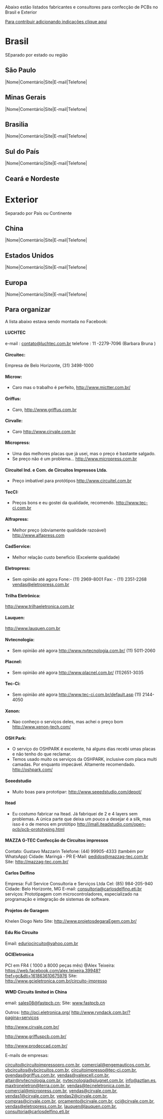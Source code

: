 Abaixo estão listados fabricantes e consultores para confecção de PCBs no Brasil e Exterior

[Para contribuir adicionando indicações clique aqui](https://github.com/ArduinoMinas/pcbnapratica/edit/master/docs/fabricanteseconsultores.md)

# Brasil
SEparado por estado ou região

## São Paulo
|Nome|Comentário|Site|E-mail|Telefone|

## Minas Gerais

|Nome|Comentário|Site|E-mail|Telefone|

## Brasilia

|Nome|Comentário|Site|E-mail|Telefone|

## Sul do País


|Nome|Comentário|Site|E-mail|Telefone|

## Ceará e Nordeste

# Exterior
Separado por País ou Continente

## China

|Nome|Comentário|Site|E-mail|Telefone|

## Estados Unidos

|Nome|Comentário|Site|E-mail|Telefone|

## Europa

|Nome|Comentário|Site|E-mail|Telefone|

## Para organizar 

A lista abaixo estava sendo montada no Facebook:

#### LUCHTEC  
e-mail : contato@luchtec.com.br 
telefone : 11 -2279-7096 (Barbara Bruna ) 

#### Circuitec:
Empresa de Belo Horizonte, 
(31) 3498-1000

#### Microw: 
- Caro mas o trabalho é perfeito,
http://www.mictter.com.br/

#### Griffus: 
- Caro, 
http://www.griffus.com.br

#### Cirvalle: 
- Caro
http://www.cirvale.com.br

#### Micropress: 
- Uma das melhores placas que já usei, mas o preço é bastante salgado.
- Se preço não é um problema...
http://www.micropress.com.br

#### Circuitel Ind. e Com. de Circuitos Impressos Ltda.
- Preço imbatível para protótipos
http://www.circuitel.com.br

#### TecCI:
- Preços bons e eu gostei da qualidade, recomendo.
http://www.tec-ci.com.br

#### Alfrapress: 
- Melhor preço (obviamente qualidade razoável)
http://www.alfapress.com

#### CadService: 
- Melhor relação custo beneficio (Excelente qualidade)

#### Eletropress: 
- Sem opinião até agora
Fone:- (11) 2969-8001
Fax: - (11) 2351-2268
vendas@eletropress.com.br

#### Trilha Eletrônica:
http://www.trilhaeletronica.com.br

#### Lauquen:
http://www.lauquen.com.br

#### Nvtecnologia: 
- Sem opinião até agora
http://www.nvtecnologia.com.br/
(11) 5011-2060

#### Placnel: 
- Sem opinião até agora
http://www.placnel.com.br/
(11)2651-3035

#### Tec-Ci: 
- Sem opinião até agora
http://www.tec-ci.com.br/default.asp
(11) 2144-4050

#### Xenon: 
- Nao conheço o serviços deles, mas achei o preço bom
http://www.xenon-tech.com/

#### OSH Park: 
- O serviço do OSHPARK é excelente, há alguns dias recebi umas placas e não tenho do que reclamar.
- Temos usado muito os serviços da OSHPARK, inclusive com placa multi camadas. Por enquanto impecável. Altamente recomendado.
http://oshpark.com/

#### Seeedstudio
- Muito boas para prototipar:
http://www.seeedstudio.com/depot/

#### Itead 
- Eu costumo fabricar na Itead. Já fabriquei de 2 e 4 layers sem problemas. A única parte que deixa um pouco a desejar é a silk, mas isso é o de menos em protótipo
http://imall.iteadstudio.com/open-pcb/pcb-prototyping.html

#### MAZZA G-TEC Confecção de Circuitos impressos
Contato: Gustavo Mazzarin
Telefone: (44) 99905-4333 (também por WhatsApp)
Cidade: Maringá - PR
E-Mail: pedidos@mazzag-tec.com.br  
Site: http://mazzag-tec.com.br/

#### Carlos Delfino
Empresa: Full Service Consultoria e Serviços Ltda
Cel: (85) 984-205-940
Cidade: Belo Horizonte, MG
E-mail: consultoria@carlosdelfino.eti.br
serviços: Prototipagem com microcontroladores, especializado na programação e integração de sistemas de software.

#### Projetos de Garagem
Khelen Diogo Neto 
Site: http://www.projetosdegaraEgem.com.br/

####  Edu Rio Circuito 
 Email: eduriocircuito@yahoo.com.br 

#### GCIEletronica
PCI em FR4 ( 1000 a 8000 peças mês)
@Alex Teixeira: https://web.facebook.com/alex.teixeira.39948?fref=gc&dti=161863610675976
Site: http://www.gcieletronica.com.br/circuito-impresso 

#### WMD Circuits limited in China
email: sales08@fastpcb.cn; 
Site: www.fastpcb.cn

Outros:
http://pci.eletronica.org/
http://www.ryndack.com.br/?pagina=servicos

http://www.cirvale.com.br/

http://www.griffuspcb.com.br/

http://www.prodeccad.com.br/

E-mails de empresas:
 
circuito@circuitoimpressopro.com.br,
comercial@engemauticos.com.br,
vbcircuitos@vbcircuitos.com.br,
circuitoimpresso@tec-ci.com.br,
gvendas@griffus.com.br,
vendas@valexcell.com.br,
altair@nvtecnologia.com.br,
nvtecnologia@plugnet.com.br,
info@aztlan.es,
maxtroneletron@terra.com.br,
vendas@tecneletronica.com.br,
comercial@micropress.com.br,
vendas@cirvale.com.br,
vendas1@cirvale.com.br,
vendas2@cirvale.com.br,
compras@cirvale.com.br,
orcamento@cirvale.com.br,
cci@cirvale.com.br,
vendas@eletropress.com.br,
lauquen@lauquen.com.br,
consultoria@carlosdelfino.eti.br 
